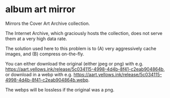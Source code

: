 # album art mirror

Mirrors the Cover Art Archive collection.

The Internet Archive, which graciously hosts the collection, does not serve them at a very high data rate.

The solution used here to this problem is to (A) very aggressively cache images, and (B) compress on-the-fly.

You can either download the original (either jpeg or png) with e.g.
https://aart.yellows.ink/release/5c034115-4998-4d4b-8f41-c2eab904864b,
or download in a webp with e.g.
https://aart.yellows.ink/release/5c034115-4998-4d4b-8f41-c2eab904864b.webp.

The webps will be lossless if the original was a png.
